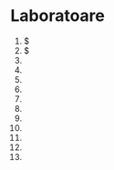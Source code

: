 # Laboratoare  
 1) $  
 2) $  
 3)  
 4)  
 5)  
 6)  
 7)  
 8)  
 9)  
 10)  
 11)  
 12)  
 13)  
